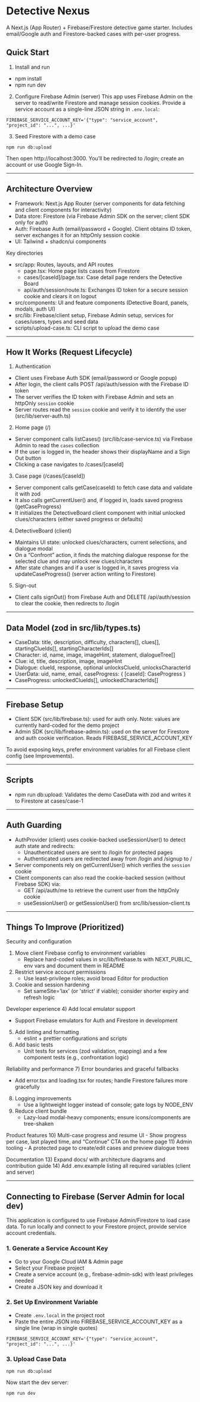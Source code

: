 # Detective Nexus

A Next.js (App Router) + Firebase/Firestore detective game starter. Includes email/Google auth and Firestore-backed cases with per-user progress.

## Quick Start

1) Install and run
- npm install
- npm run dev

2) Configure Firebase Admin (server)
This app uses Firebase Admin on the server to read/write Firestore and manage session cookies. Provide a service account as a single-line JSON string in `.env.local`:

```
FIREBASE_SERVICE_ACCOUNT_KEY='{"type": "service_account", "project_id": "...", ...}'
```

3) Seed Firestore with a demo case
```
npm run db:upload
```

Then open http://localhost:3000. You’ll be redirected to /login; create an account or use Google Sign-In.

---

## Architecture Overview

- Framework: Next.js App Router (server components for data fetching and client components for interactivity)
- Data store: Firestore (via Firebase Admin SDK on the server; client SDK only for auth)
- Auth: Firebase Auth (email/password + Google). Client obtains ID token, server exchanges it for an httpOnly session cookie
- UI: Tailwind + shadcn/ui components

Key directories
- src/app: Routes, layouts, and API routes
  - page.tsx: Home page lists cases from Firestore
  - cases/[caseId]/page.tsx: Case detail page renders the Detective Board
  - api/auth/session/route.ts: Exchanges ID token for a secure session cookie and clears it on logout
- src/components: UI and feature components (Detective Board, panels, modals, auth UI)
- src/lib: Firebase/client setup, Firebase Admin setup, services for cases/users, types and seed data
- scripts/upload-case.ts: CLI script to upload the demo case

---

## How It Works (Request Lifecycle)

1) Authentication
- Client uses Firebase Auth SDK (email/password or Google popup)
- After login, the client calls POST /api/auth/session with the Firebase ID token
- The server verifies the ID token with Firebase Admin and sets an httpOnly `session` cookie
- Server routes read the `session` cookie and verify it to identify the user (src/lib/server-auth.ts)

2) Home page (/)
- Server component calls listCases() (src/lib/case-service.ts) via Firebase Admin to read the `cases` collection
- If the user is logged in, the header shows their displayName and a Sign Out button
- Clicking a case navigates to /cases/[caseId]

3) Case page (/cases/[caseId])
- Server component calls getCase(caseId) to fetch case data and validate it with zod
- It also calls getCurrentUser() and, if logged in, loads saved progress (getCaseProgress)
- It initializes the DetectiveBoard client component with initial unlocked clues/characters (either saved progress or defaults)

4) DetectiveBoard (client)
- Maintains UI state: unlocked clues/characters, current selections, and dialogue modal
- On a “Confront” action, it finds the matching dialogue response for the selected clue and may unlock new clues/characters
- After state changes and if a user is logged in, it saves progress via updateCaseProgress() (server action writing to Firestore)

5) Sign-out
- Client calls signOut() from Firebase Auth and DELETE /api/auth/session to clear the cookie, then redirects to /login

---

## Data Model (zod in src/lib/types.ts)

- CaseData: title, description, difficulty, characters[], clues[], startingClueIds[], startingCharacterIds[]
- Character: id, name, image, imageHint, statement, dialogueTree[]
- Clue: id, title, description, image, imageHint
- Dialogue: clueId, response, optional unlocksClueId, unlocksCharacterId
- UserData: uid, name, email, caseProgress: { [caseId]: CaseProgress }
- CaseProgress: unlockedClueIds[], unlockedCharacterIds[]

---

## Firebase Setup

- Client SDK (src/lib/firebase.ts): used for auth only. Note: values are currently hard-coded for the demo project
- Admin SDK (src/lib/firebase-admin.ts): used on the server for Firestore and auth cookie verification. Reads FIREBASE_SERVICE_ACCOUNT_KEY

To avoid exposing keys, prefer environment variables for all Firebase client config (see Improvements).

---


## Scripts

- npm run db:upload: Validates the demo CaseData with zod and writes it to Firestore at cases/case-1

---

## Auth Guarding

- AuthProvider (client) uses cookie-backed useSessionUser() to detect auth state and redirects:
  - Unauthenticated users are sent to /login for protected pages
  - Authenticated users are redirected away from /login and /signup to /
- Server components rely on getCurrentUser() which verifies the `session` cookie
- Client components can also read the cookie-backed session (without Firebase SDK) via:
  - GET /api/auth/me to retrieve the current user from the httpOnly cookie
  - useSessionUser() or getSessionUser() from src/lib/session-client.ts

---

## Things To Improve (Prioritized)

Security and configuration
1) Move client Firebase config to environment variables
   - Replace hard-coded values in src/lib/firebase.ts with NEXT_PUBLIC_ env vars and document them in README
2) Restrict service account permissions
   - Use least-privilege roles; avoid broad Editor for production
3) Cookie and session hardening
   - Set sameSite='lax' (or 'strict' if viable); consider shorter expiry and refresh logic

Developer experience
4) Add local emulator support
   - Support Firebase emulators for Auth and Firestore in development
5) Add linting and formatting
   - eslint + prettier configurations and scripts
6) Add basic tests
   - Unit tests for services (zod validation, mapping) and a few component tests (e.g., confrontation logic)

Reliability and performance
7) Error boundaries and graceful fallbacks
   - Add error.tsx and loading.tsx for routes; handle Firestore failures more gracefully
8) Logging improvements
   - Use a lightweight logger instead of console; gate logs by NODE_ENV
9) Reduce client bundle
   - Lazy-load modal-heavy components; ensure icons/components are tree-shaken

Product features
10) Multi-case progress and resume UI
    - Show progress per case, last played time, and “Continue” CTA on the home page
11) Admin tooling
    - A protected page to create/edit cases and preview dialogue trees

Documentation
13) Expand docs/ with architecture diagrams and contribution guide
14) Add .env.example listing all required variables (client and server)

---

## Connecting to Firebase (Server Admin for local dev)

This application is configured to use Firebase Admin/Firestore to load case data. To run locally and connect to your Firestore project, provide service account credentials.

### 1. Generate a Service Account Key
- Go to your Google Cloud IAM & Admin page
- Select your Firebase project
- Create a service account (e.g., firebase-admin-sdk) with least privileges needed
- Create a JSON key and download it

### 2. Set Up Environment Variable
- Create `.env.local` in the project root
- Paste the entire JSON into FIREBASE_SERVICE_ACCOUNT_KEY as a single line (wrap in single quotes)

```
FIREBASE_SERVICE_ACCOUNT_KEY='{"type": "service_account", "project_id": "...", ...}'
```

### 3. Upload Case Data
```
npm run db:upload
```

Now start the dev server:
```
npm run dev
```

